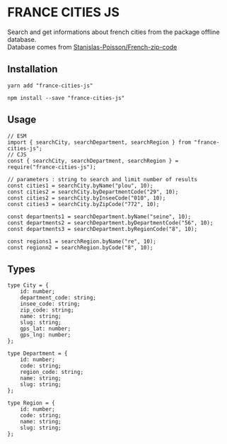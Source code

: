 # FRANCE CITIES JS

Search and get informations about french cities from the package offline database.<br/>
Database comes from [Stanislas-Poisson/French-zip-code](https://github.com/Stanislas-Poisson/French-zip-code)

## Installation

    yarn add "france-cities-js"

    npm install --save "france-cities-js"

## Usage

    // ESM
    import { searchCity, searchDepartment, searchRegion } from "france-cities-js";
    // CJS
    const { searchCity, searchDepartment, searchRegion } = require("france-cities-js");

    // parameters : string to search and limit number of results
    const cities1 = searchCity.byName("plou", 10);
    const cities2 = searchCity.byDepartmentCode("29", 10);
    const cities2 = searchCity.byInseeCode("010", 10);
    const cities3 = searchCity.byZipCode("772", 10);

    const departments1 = searchDepartment.byName("seine", 10);
    const departments2 = searchDepartment.byDepartmentCode("56", 10);
    const departments3 = searchDepartment.byRegionCode("8", 10);

    const regions1 = searchRegion.byName("re", 10);
    const regionn2 = searchRegion.byCode("8", 10);

## Types

    type City = {
        id: number;
        department_code: string;
        insee_code: string;
        zip_code: string;
        name: string;
        slug: string;
        gps_lat: number;
        gps_lng: number;
    };

    type Department = {
        id: number;
        code: string;
        region_code: string;
        name: string;
        slug: string;
    };

    type Region = {
        id: number;
        code: string;
        name: string;
        slug: string;
    };
